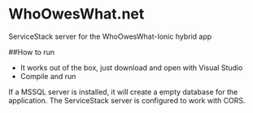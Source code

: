# WhoOwesWhat.net
ServiceStack server for the WhoOwesWhat-Ionic hybrid app

##How to run
- It works out of the box, just download and open with Visual Studio
- Compile and run

If a MSSQL server is installed, it will create a empty database for the application.
The ServiceStack server is configured to work with CORS.

